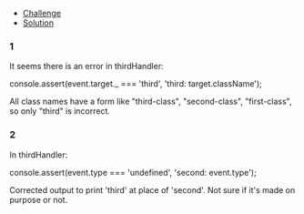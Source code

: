 * [Challenge](./challenge.html)
* [Solution](./solution.html)

### 1

It seems there is an error in thirdHandler:

console.assert(event.target._ === 'third', 'third: target.className');

All class names have a form like "third-class", "second-class", "first-class", so only "third" is incorrect.

### 2
In thirdHandler:

console.assert(event.type === 'undefined', 'second: event.type');

Corrected output to print 'third' at place of 'second'. Not sure if it's made on purpose or not.